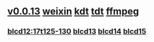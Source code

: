 ## [v0.0.13](https://github.com/littleflute/17ting/edit/master/README.md) [weixin](https://littleflute.github.io/weixin/) [kdt](https://github.com/littleflute/kdt) [tdt](https://github.com/littleflute/tdt)  [ffmpeg](https://github.com/littleflute/ffmpeg)  
### [blcd12:17t125-130](https://github.com/littleflute/17t125) [blcd13](blcd13) [blcd14](blcd14) [blcd15](blcd15)

